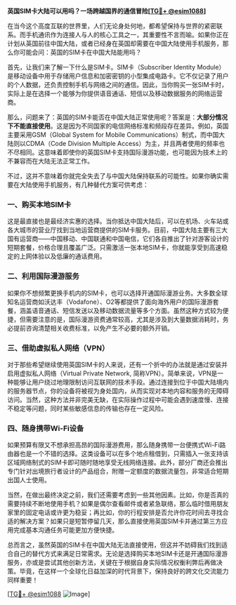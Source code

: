 **英国SIM卡大陆可以用吗？一场跨越国界的通信冒险[[TG💪+ @esim1088](https://t.me/s/esim1088)]**

在当今这个高度互联的世界里，人们无论身处何地，都希望保持与世界的紧密联系。而手机通讯作为连接人与人的核心工具之一，其重要性不言而喻。如果你正在计划从英国前往中国大陆，或者已经身在英国却需要在中国大陆使用手机服务，那么你可能会问：英国的SIM卡在中国大陆能用吗？

首先，让我们来了解一下什么是SIM卡。SIM卡（Subscriber Identity Module）是移动设备中用于存储用户信息和加密密钥的小型集成电路卡。它不仅记录了用户的个人数据，还负责控制手机与网络之间的通信。因此，当你购买一张SIM卡时，实际上是在选择一个能够为你提供语音通话、短信以及移动数据服务的网络运营商。

那么，问题来了：英国的SIM卡能否在中国大陆正常使用呢？答案是：**大部分情况下不能直接使用**。这是因为不同国家的电信网络标准和频段存在差异。例如，英国主要采用GSM（Global System for Mobile Communications）制式，而中国大陆则以CDMA（Code Division Multiple Access）为主，并且两者使用的频率也不尽相同。这意味着即使你的英国SIM卡支持国际漫游功能，也可能因为技术上的不兼容而在大陆无法正常工作。

不过，这并不意味着你就完全失去了与中国大陆保持联系的可能性。如果你确实需要在大陆使用手机服务，有几种替代方案可供考虑：

### 一、购买本地SIM卡

这是最直接也是最经济实惠的选择。当你抵达中国大陆后，可以在机场、火车站或各大城市的营业厅找到当地运营商提供的SIM卡服务。目前，中国大陆主要有三大国有运营商——中国移动、中国联通和中国电信，它们各自推出了针对游客设计的短期套餐，价格合理且覆盖广泛。只需激活一张本地SIM卡，你就能享受到高速稳定的上网体验以及低廉的通话费用。

### 二、利用国际漫游服务

如果你不想频繁更换手机内的SIM卡，也可以选择开通国际漫游业务。大多数全球知名运营商如沃达丰（Vodafone）、O2等都提供了面向海外用户的国际漫游套餐，涵盖语音通话、短信发送以及移动数据流量等多个方面。虽然这种方式较为便捷，但需要注意的是，国际漫游资费通常较高，尤其是涉及到大量数据消耗时，务必提前咨询清楚相关收费标准，以免产生不必要的额外开销。

### 三、借助虚拟私人网络（VPN）

对于那些希望继续使用英国SIM卡的人来说，还有一个折中的办法就是通过安装并启用虚拟私人网络（Virtual Private Network, 简称VPN）。简单来说，VPN是一种能够让用户绕过地理限制访问互联网的技术手段。通过连接到位于中国大陆境内的服务器节点，你的设备将被视为身处国内，从而实现对本地内容和服务的无障碍访问。当然，这种方法并非完美无缺，在实际操作过程中可能会遇到速度慢、连接不稳定等问题，同时某些敏感信息的传输也存在一定风险。

### 四、随身携带Wi-Fi设备

如果预算有限又不想承担高昂的国际漫游费用，那么随身携带一台便携式Wi-Fi路由器也是一个不错的选择。这类设备可以在多个地点租借到，只需插入一张支持该区域网络制式的SIM卡即可随时随地享受无线网络连接。此外，部分厂商还会推出专门针对出境旅行者设计的产品组合，附赠一定额度的数据流量包，非常适合短期出国人士使用。

当然，在做出最终决定之前，我们还需要考虑到一些其他因素。比如，你是否真的需要持续不断地使用手机？如果是偶尔查看邮件或者紧急联络，那么临时借用朋友家里的固定电话或许更为稳妥；再比如，你的行程安排是否允许你花时间去寻找合适的解决方案？如果只是短暂停留几天，那么直接使用英国SIM卡并通过第三方应用完成基本沟通任务可能更加方便快捷。

总而言之，虽然英国的SIM卡在中国大陆无法直接使用，但这并不妨碍我们找到适合自己的替代方式来满足日常需求。无论是选择购买本地SIM卡还是开通国际漫游服务，亦或是尝试其他创新方法，关键在于根据自身实际情况权衡利弊后再做决策。毕竟，在这样一个全球化日益加深的时代背景下，保持良好的跨文化交流能力同样重要！

[[TG💪+ @esim1088](https://t.me/s/esim1088) ![Image](https://i.postimg.cc/4NQfJmqS/Snipaste-2025-05-13-00-14-12.png)]